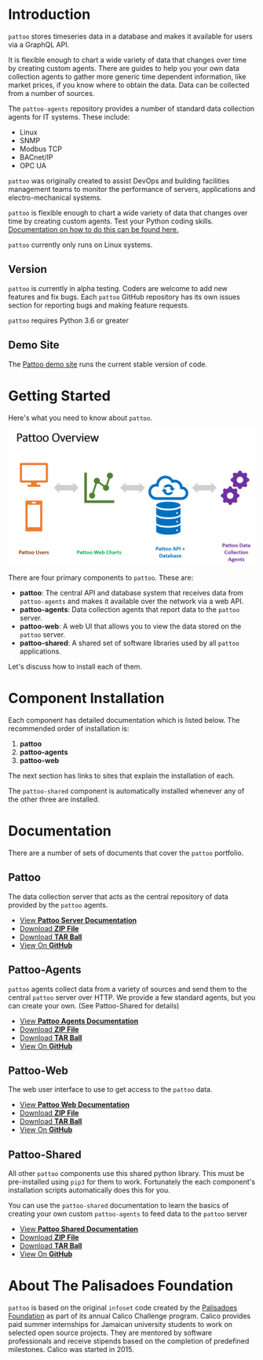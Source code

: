 Introduction
============

`pattoo` stores timeseries data in a database and makes it available for users
via a GraphQL API.

It is flexible enough to chart a wide variety of data that changes over time
by creating custom agents. There are guides to help you your own data
collection agents to gather more generic time dependent information, like
market prices, if you know where to obtain the data. Data can be collected from
a number of sources.

The `pattoo-agents` repository provides a number of standard data collection
agents for IT systems. These include:

- Linux
- SNMP
- Modbus TCP
- BACnet/IP
- OPC UA

`pattoo` was originally created to assist DevOps and building facilities
management teams to monitor the performance of servers, applications and
electro-mechanical systems.

`pattoo` is flexible enough to chart a wide variety of data that changes over
time by creating custom agents. Test your Python coding skills. [Documentation on how to do this can be found here.](https://pattoo-shared.readthedocs.io/en/latest/agents.html)

`pattoo` currently only runs on Linux systems.

Version
-------

`pattoo` is currently in alpha testing. Coders are welcome to add new features
and fix bugs. Each `pattoo` GitHub repository has its own issues section for
reporting bugs and making feature requests.

`pattoo` requires Python 3.6 or greater

Demo Site
---------

The [Pattoo demo site](http://nylon.palisadoes.org/pattoo) runs the
current stable version of code.

Getting Started
===============

Here's what you need to know about `pattoo`.

![](assets/pattoo-overview.png)

There are four primary components to `pattoo`. These are:

- **pattoo**: The central API and database system that receives data from `pattoo-agents` and
makes it available over the network via a web API.
- **pattoo-agents**: Data collection agents that report data to the `pattoo`
server.
- **pattoo-web**: A web UI that allows you to view the data stored on the
`pattoo` server.
- **pattoo-shared**: A shared set of software libraries used by all `pattoo`
applications.

Let's discuss how to install each of them.

Component Installation
======================

Each component has detailed documentation which is listed below. The
recommended order of installation is:

1. **pattoo**
1. **pattoo-agents**
1. **pattoo-web**

The next section has links to sites that explain the installation of each.

The `pattoo-shared` component is automatically installed whenever any of the
other three are installed.

Documentation
=============

There are a number of sets of documents that cover the `pattoo`
portfolio.

Pattoo
------

The data collection server that acts as the central repository of data
provided by the `pattoo` agents.

- [View **Pattoo Server Documentation**](https://pattoo.readthedocs.io/)
- [Download **ZIP File**](https://github.com/PalisadoesFoundation/pattoo/zipball/master)
- [Download **TAR Ball**](https://github.com/PalisadoesFoundation/pattoo/tarball/master)
- [View On **GitHub**](https://github.com/PalisadoesFoundation/pattoo)


Pattoo-Agents
-------------

`pattoo` agents collect data from a variety of sources and send them to
the central `pattoo` server over HTTP. We provide a few standard agents,
but you can create your own. (See Pattoo-Shared for details)

- [View **Pattoo Agents Documentation**](https://pattoo-agents.readthedocs.io/)
- [Download **ZIP File**](https://github.com/PalisadoesFoundation/pattoo-agents/zipball/master)
- [Download **TAR Ball**](https://github.com/PalisadoesFoundation/pattoo-agents/tarball/master)
- [View On **GitHub**](https://github.com/PalisadoesFoundation/pattoo-agents)

Pattoo-Web
----------

The web user interface to use to get access to the `pattoo` data.

- [View **Pattoo Web Documentation**](https://pattoo-web.readthedocs.io/)
- [Download **ZIP File**](https://github.com/PalisadoesFoundation/pattoo-web/zipball/master)
- [Download **TAR Ball**](https://github.com/PalisadoesFoundation/pattoo-web/tarball/master)
- [View On **GitHub**](https://github.com/PalisadoesFoundation/pattoo-web)

Pattoo-Shared
-------------

All other `pattoo` components use this shared python library. This must be
pre-installed using `pip3` for them to work. Fortunately the each component's
installation scripts automatically does this for you.

You can use the `pattoo-shared` documentation to learn the basics of
creating your own custom `pattoo-agents` to feed data to the `pattoo`
server

- [View **Pattoo Shared Documentation**](https://pattoo-shared.readthedocs.io/)
- [Download **ZIP File**](https://github.com/PalisadoesFoundation/pattoo-shared/zipball/master)
- [Download **TAR Ball**](https://github.com/PalisadoesFoundation/pattoo-shared/tarball/master)
- [View On **GitHub**](https://github.com/PalisadoesFoundation/pattoo-shared)


About The Palisadoes Foundation
===============================

`pattoo` is based on the original `infoset` code created by the
[Palisadoes Foundation](http://www.palisadoes.org) as part of its annual
Calico Challenge program. Calico provides paid summer internships for
Jamaican university students to work on selected open source projects.
They are mentored by software professionals and receive stipends based
on the completion of predefined milestones. Calico was started in 2015.
